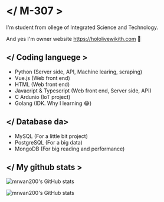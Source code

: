 # </ M-307 >
I'm student from ollege of Integrated Science and Technology.

And yes I'm owner website https://hololivewikith.com 🤗

## </ Coding languege >
- Python (Server side, API, Machine learing, scraping)
- Vue.js (Web front end)
- HTML (Web front end)
- Javacript & Typescript (Web front end, Server side, API)
- C Ardunio (IoT project)
- Golang (IDK. Why I learning 😂)

## </ Database da>
- MySQL (For a little bit project)
- PostgreSQL (For a big data)
- MongoDB (For big reading and performance)

## </ My github stats >
![mrwan200's GitHub stats](https://github-readme-stats.vercel.app/api?username=mrwan200&show_icons=true&theme=tokyonight)

![mrwan200's GitHub stats](https://github-readme-stats.vercel.app/api/top-langs/?username=mrwan200&langs_count=5&theme=tokyonight)
